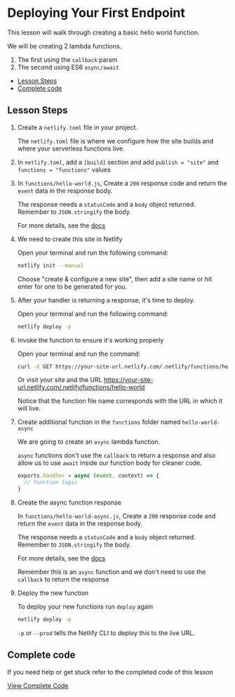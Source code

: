 # Deploying Your First Endpoint

This lesson will walk through creating a basic hello world function.

We will be creating 2 lambda functions.

1. The first using the `callback` param
2. The second using ES6 `async/await`

- [Lesson Steps](#lesson-steps)
- [Complete code](#complete-code)

## Lesson Steps

1. Create a `netlify.toml` file in your project.

    The `netlify.toml` file is where we configure how the site builds and where your serverless functions live.

2. In `netlify.toml`, add a `[build]` section and add `publish = "site"` and `functions = "functions"` values

3. In `functions/hello-world.js`, Create a `200` response code and return the `event` data in the response body.

    The response needs a `statusCode` and a `body` object returned. Remember to `JSON.stringify` the body.

    For more details, see the [docs](https://bit.ly/2uEFyKU)

3. We need to create this site in Netlify

    Open your terminal and run the following command:

    ```bash
    netlify init --manual
    ```

    Choose "create & configure a new site", then add a site name or hit enter for one to be generated for you.

4. After your handler is returning a response, it's time to deploy.

    Open your terminal and run the following command:

    ```bash
    netlify deploy -p
    ```

5. Invoke the function to ensure it's working properly

    Open your terminal and run the command:

    ```bash
    curl -X GET https://your-site-url.netlify.com/.netlify/functions/hello-world
    ```

    Or visit your site and the URL https://your-site-url.netlify.com/.netlify/functions/hello-world

    Notice that the function file name corresponds with the URL in which it will live.

6. Create additional function in the `functions` folder named `hello-world-async`

    We are going to create an `async` lambda function.

    `async` functions don't use the `callback` to return a response and also allow us to use `await` inside our function body for cleaner code.

    ```js
    exports.handler = async (event, context) => {
      // function logic
    }
    ```

7. Create the async function response

    In `functions/hello-world-async.js`, Create a `200` response code and return the `event` data in the response body.

    The response needs a `statusCode` and a `body` object returned. Remember to `JSON.stringify` the body.

    For more details, see the [docs](https://bit.ly/2uEFyKU)

    Remember this is an `async` function and we don't need to use the `callback` to return the response

8. Deploy the new function

    To deploy your new functions run `deploy` again

    ```bash
    netlify deploy -p
    ```

    `-p` or `--prod` tells the Netlify CLI to deploy this to the live URL.



## Complete code

If you need help or get stuck refer to the completed code of this lesson

[View Complete Code](https://github.com/DavidWells/netlify-functions-workshop/tree/master/lessons-code-complete/core-concepts/1-hello-world)
